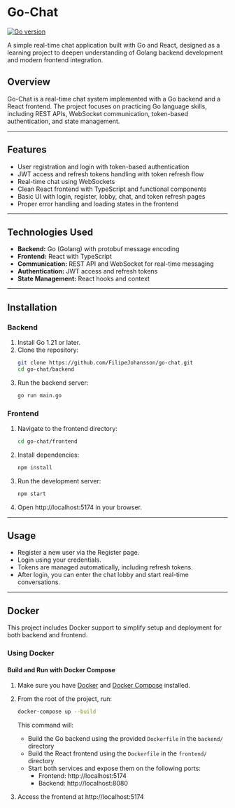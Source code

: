 # Go-Chat

[![Go version](https://img.shields.io/badge/go-1.21-blue)](https://golang.org)

A simple real-time chat application built with Go and React, designed as a learning project to deepen understanding of Golang backend development and modern frontend integration.

## Overview
Go-Chat is a real-time chat system implemented with a Go backend and a React frontend. The project focuses on practicing Go language skills, including REST APIs, WebSocket communication, token-based authentication, and state management.

---

## Features
- User registration and login with token-based authentication
- JWT access and refresh tokens handling with token refresh flow
- Real-time chat using WebSockets
- Clean React frontend with TypeScript and functional components
- Basic UI with login, register, lobby, chat, and token refresh pages
- Proper error handling and loading states in the frontend

---

## Technologies Used
- **Backend:** Go (Golang) with protobuf message encoding
- **Frontend:** React with TypeScript
- **Communication:** REST API and WebSocket for real-time messaging
- **Authentication:** JWT access and refresh tokens
- **State Management:** React hooks and context

---

## Installation
### Backend
1. Install Go 1.21 or later.
2. Clone the repository:
    ```bash
    git clone https://github.com/FilipeJohansson/go-chat.git
    cd go-chat/backend
    ```
3. Run the backend server:
    ```bash
    go run main.go
    ```

### Frontend
1. Navigate to the frontend directory:
    ```bash
    cd go-chat/frontend
    ```
2. Install dependencies:
    ```bash
    npm install
    ```
3. Run the development server:
    ```bash
    npm start
    ```
4. Open http://localhost:5174 in your browser.
---

## Usage
- Register a new user via the Register page.
- Login using your credentials.
- Tokens are managed automatically, including refresh tokens.
- After login, you can enter the chat lobby and start real-time conversations.

---

## Docker
This project includes Docker support to simplify setup and deployment for both backend and frontend.

### Using Docker
#### Build and Run with Docker Compose

1. Make sure you have [Docker](https://www.docker.com/get-started) and [Docker Compose](https://docs.docker.com/compose/install/) installed.
2. From the root of the project, run:
    ```bash
    docker-compose up --build
    ```
    This command will:
    - Build the Go backend using the provided `Dockerfile` in the `backend/` directory
    - Build the React frontend using the `Dockerfile` in the `frontend/` directory
    - Start both services and expose them on the following ports:
      - Frontend: http://localhost:5174
      - Backend: http://localhost:8080

3. Access the frontend at http://localhost:5174
